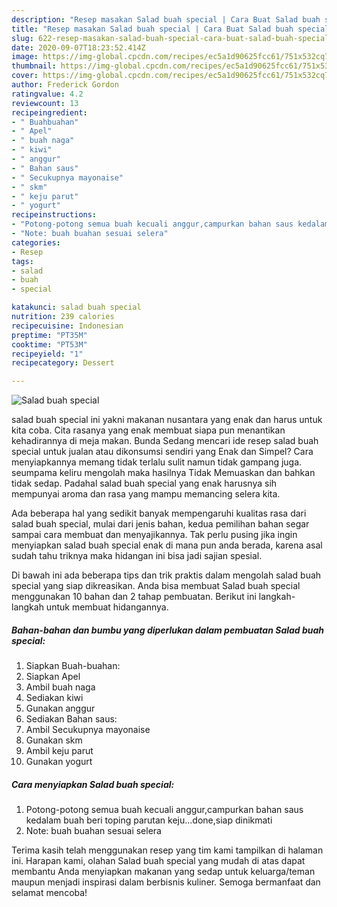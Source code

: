 ```yaml
---
description: "Resep masakan Salad buah special | Cara Buat Salad buah special Yang Bisa Manjain Lidah"
title: "Resep masakan Salad buah special | Cara Buat Salad buah special Yang Bisa Manjain Lidah"
slug: 622-resep-masakan-salad-buah-special-cara-buat-salad-buah-special-yang-bisa-manjain-lidah
date: 2020-09-07T18:23:52.414Z
image: https://img-global.cpcdn.com/recipes/ec5a1d90625fcc61/751x532cq70/salad-buah-special-foto-resep-utama.jpg
thumbnail: https://img-global.cpcdn.com/recipes/ec5a1d90625fcc61/751x532cq70/salad-buah-special-foto-resep-utama.jpg
cover: https://img-global.cpcdn.com/recipes/ec5a1d90625fcc61/751x532cq70/salad-buah-special-foto-resep-utama.jpg
author: Frederick Gordon
ratingvalue: 4.2
reviewcount: 13
recipeingredient:
- " Buahbuahan"
- " Apel"
- " buah naga"
- " kiwi"
- " anggur"
- " Bahan saus"
- " Secukupnya mayonaise"
- " skm"
- " keju parut"
- " yogurt"
recipeinstructions:
- "Potong-potong semua buah kecuali anggur,campurkan bahan saus kedalam buah beri toping parutan keju...done,siap dinikmati"
- "Note: buah buahan sesuai selera"
categories:
- Resep
tags:
- salad
- buah
- special

katakunci: salad buah special 
nutrition: 239 calories
recipecuisine: Indonesian
preptime: "PT35M"
cooktime: "PT53M"
recipeyield: "1"
recipecategory: Dessert

---
```



![Salad buah special](https://img-global.cpcdn.com/recipes/ec5a1d90625fcc61/751x532cq70/salad-buah-special-foto-resep-utama.jpg)


salad buah special ini yakni makanan nusantara yang enak dan harus untuk kita coba. Cita rasanya yang enak membuat siapa pun menantikan kehadirannya di meja makan.
Bunda Sedang mencari ide resep salad buah special untuk jualan atau dikonsumsi sendiri yang Enak dan Simpel? Cara menyiapkannya memang tidak terlalu sulit namun tidak gampang juga. seumpama keliru mengolah maka hasilnya Tidak Memuaskan dan bahkan tidak sedap. Padahal salad buah special yang enak harusnya sih mempunyai aroma dan rasa yang mampu memancing selera kita.



Ada beberapa hal yang sedikit banyak mempengaruhi kualitas rasa dari salad buah special, mulai dari jenis bahan, kedua pemilihan bahan segar sampai cara membuat dan menyajikannya. Tak perlu pusing jika ingin menyiapkan salad buah special enak di mana pun anda berada, karena asal sudah tahu triknya maka hidangan ini bisa jadi sajian spesial.


Di bawah ini ada beberapa tips dan trik praktis dalam mengolah salad buah special yang siap dikreasikan. Anda bisa membuat Salad buah special menggunakan 10 bahan dan 2 tahap pembuatan. Berikut ini langkah-langkah untuk membuat hidangannya.

<!--inarticleads1-->

##### Bahan-bahan dan bumbu yang diperlukan dalam pembuatan Salad buah special:

1. Siapkan  Buah-buahan:
1. Siapkan  Apel
1. Ambil  buah naga
1. Sediakan  kiwi
1. Gunakan  anggur
1. Sediakan  Bahan saus:
1. Ambil  Secukupnya mayonaise
1. Gunakan  skm
1. Ambil  keju parut
1. Gunakan  yogurt




<!--inarticleads2-->

##### Cara menyiapkan Salad buah special:

1. Potong-potong semua buah kecuali anggur,campurkan bahan saus kedalam buah beri toping parutan keju...done,siap dinikmati
1. Note: buah buahan sesuai selera




Terima kasih telah menggunakan resep yang tim kami tampilkan di halaman ini. Harapan kami, olahan Salad buah special yang mudah di atas dapat membantu Anda menyiapkan makanan yang sedap untuk keluarga/teman maupun menjadi inspirasi dalam berbisnis kuliner. Semoga bermanfaat dan selamat mencoba!
